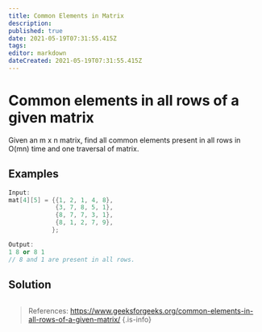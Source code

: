 ```yaml
---
title: Common Elements in Matrix
description: 
published: true
date: 2021-05-19T07:31:55.415Z
tags: 
editor: markdown
dateCreated: 2021-05-19T07:31:55.415Z
---
```


# Common elements in all rows of a given matrix
Given an m x n matrix, find all common elements present in all rows in O(mn) time and one traversal of matrix.

## Examples
```cpp
Input:
mat[4][5] = {{1, 2, 1, 4, 8},
             {3, 7, 8, 5, 1},
             {8, 7, 7, 3, 1},
             {8, 1, 2, 7, 9},
            };

Output: 
1 8 or 8 1
// 8 and 1 are present in all rows.
```

## Solution 
```python
```
> References: https://www.geeksforgeeks.org/common-elements-in-all-rows-of-a-given-matrix/
{.is-info}
